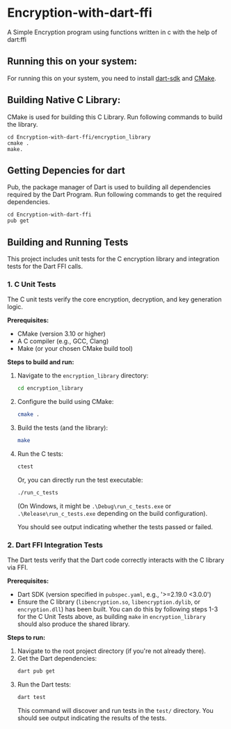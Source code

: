 # Encryption-with-dart-ffi
A Simple Encryption program using functions written in c with the help of dart:ffi

## Running this on your system:

For running this on your system, you need to install [dart-sdk](https://dart.dev/get-dart) and [CMake](https://cmake.org/download/).

## Building Native C Library:

CMake is used for building this C Library. Run following commands to build the library.
```
cd Encryption-with-dart-ffi/encryption_library
cmake .
make.
```

## Getting Depencies for dart

Pub, the package manager of Dart is used to building all dependencies required by the Dart Program.
Run following commands to get the required dependencies.
```
cd Encryption-with-dart-ffi
pub get
```

## Building and Running Tests

This project includes unit tests for the C encryption library and integration tests for the Dart FFI calls.

### 1. C Unit Tests

The C unit tests verify the core encryption, decryption, and key generation logic.

**Prerequisites:**
*   CMake (version 3.10 or higher)
*   A C compiler (e.g., GCC, Clang)
*   Make (or your chosen CMake build tool)

**Steps to build and run:**

1.  Navigate to the `encryption_library` directory:
    ```bash
    cd encryption_library
    ```
2.  Configure the build using CMake:
    ```bash
    cmake .
    ```
3.  Build the tests (and the library):
    ```bash
    make
    ```
4.  Run the C tests:
    ```bash
    ctest
    ```
    Or, you can directly run the test executable:
    ```bash
    ./run_c_tests 
    ```
    (On Windows, it might be `.\Debug\run_c_tests.exe` or `.\Release\run_c_tests.exe` depending on the build configuration).

    You should see output indicating whether the tests passed or failed.

### 2. Dart FFI Integration Tests

The Dart tests verify that the Dart code correctly interacts with the C library via FFI.

**Prerequisites:**
*   Dart SDK (version specified in `pubspec.yaml`, e.g., '>=2.19.0 <3.0.0')
*   Ensure the C library (`libencryption.so`, `libencryption.dylib`, or `encryption.dll`) has been built. You can do this by following steps 1-3 for the C Unit Tests above, as building `make` in `encryption_library` should also produce the shared library.

**Steps to run:**

1.  Navigate to the root project directory (if you're not already there).
2.  Get the Dart dependencies:
    ```bash
    dart pub get
    ```
3.  Run the Dart tests:
    ```bash
    dart test
    ```
    This command will discover and run tests in the `test/` directory. You should see output indicating the results of the tests.

